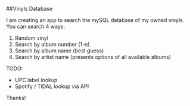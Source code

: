 ##Vinyls Database

I am creating an app to search the mySQL database of
my owned vinyls. You can search 4 ways:

1. Random vinyl
2. Search by album number (1-n)
3. Search by album name (best guess)
4. Search by artist name (presents options of all 
available albums)

TODO: 

- UPC label lookup
- Spotify / TIDAL lookup via API

Thanks!